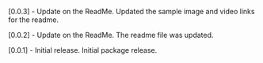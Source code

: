 [0.0.3] - Update on the ReadMe.
Updated the sample image and video links for the readme.

[0.0.2] - Update on the ReadMe.
The readme file was updated.

[0.0.1] - Initial release.
Initial package release.